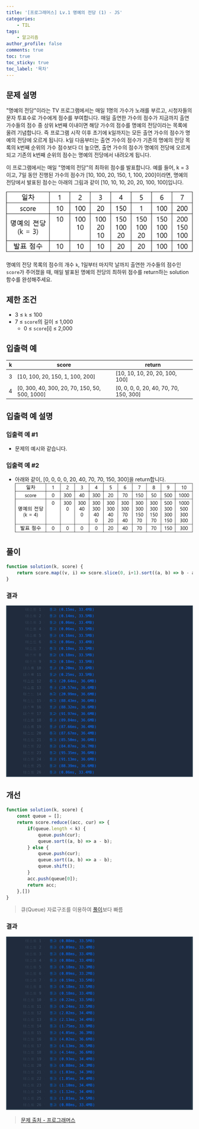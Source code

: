```yaml
---
title: '[프로그래머스] Lv.1 명예의 전당 (1) - JS'
categories:
    - TIL
tags:
    - 알고리즘
author_profile: false
comments: true
toc: true
toc_sticky: true
toc_label: '목차'
---
```


## 문제 설명
"명예의 전당"이라는 TV 프로그램에서는 매일 1명의 가수가 노래를 부르고, 시청자들의 문자 투표수로 가수에게 점수를 부여합니다. 매일 출연한 가수의 점수가 지금까지 출연 가수들의 점수 중 상위 k번째 이내이면 해당 가수의 점수를 명예의 전당이라는 목록에 올려 기념합니다. 즉 프로그램 시작 이후 초기에 k일까지는 모든 출연 가수의 점수가 명예의 전당에 오르게 됩니다. k일 다음부터는 출연 가수의 점수가 기존의 명예의 전당 목록의 k번째 순위의 가수 점수보다 더 높으면, 출연 가수의 점수가 명예의 전당에 오르게 되고 기존의 k번째 순위의 점수는 명예의 전당에서 내려오게 됩니다.

이 프로그램에서는 매일 "명예의 전당"의 최하위 점수를 발표합니다. 예를 들어, k = 3이고, 7일 동안 진행된 가수의 점수가 [10, 100, 20, 150, 1, 100, 200]이라면, 명예의 전당에서 발표된 점수는 아래의 그림과 같이 [10, 10, 10, 20, 20, 100, 100]입니다.

![description](/assets/images/2023/09/02/algorithm-49-description.png)

명예의 전당 목록의 점수의 개수 `k`, 1일부터 마지막 날까지 출연한 가수들의 점수인 `score`가 주어졌을 때, 매일 발표된 명예의 전당의 최하위 점수를 return하는 solution 함수를 완성해주세요.

## 제한 조건
* 3 ≤ `k` ≤ 100
* 7 ≤ `score`의 길이 ≤ 1,000
    * 0 ≤ `score`[i] ≤ 2,000

## 입출력 예

| k | score                                         | return                                 |
|---|-----------------------------------------------|----------------------------------------|
| 3 | [10, 100, 20, 150, 1, 100, 200]               | [10, 10, 10, 20, 20, 100, 100]         |
| 4 | [0, 300, 40, 300, 20, 70, 150, 50, 500, 1000] | [0, 0, 0, 0, 20, 40, 70, 70, 150, 300] |

## 입출력 예 설명
### 입출력 예 #1
* 문제의 예시와 같습니다.

### 입출력 예 #2
* 아래와 같이, [0, 0, 0, 0, 20, 40, 70, 70, 150, 300]을 return합니다.
![description2](/assets/images/2023/09/02/algorithm-49-description2.png)

## 풀이
```javascript
function solution(k, score) {
    return score.map((v, i) => score.slice(0, i+1).sort((a, b) => b - a)[i >= k ? k-1 : i]);
}
```

### 결과
![result1](/assets/images/2023/09/02/algorithm-49-result.png)

## 개선
```javascript
function solution(k, score) {
    const queue = [];
    return score.reduce((acc, cur) => {
        if(queue.length < k) {
            queue.push(cur);
            queue.sort((a, b) => a - b);
        } else {
            queue.push(cur);
            queue.sort((a, b) => a - b);
            queue.shift();
        }
        acc.push(queue[0]);
        return acc;
    },[])
}
```
> 큐(Queue) 자료구조를 이용하여 [풀이](#풀이)보다 빠름

### 결과
![result2](/assets/images/2023/09/02/algorithm-49-result2.png)

>[문제 출처 - 프로그래머스](https://school.programmers.co.kr/learn/courses/30/lessons/138477)